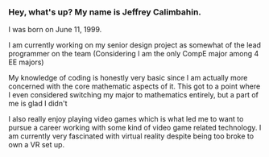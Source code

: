 ### Hey, what's up? My name is Jeffrey Calimbahin.

I was born on June 11, 1999.

I am currently working on my senior design project as somewhat of the lead programmer on the team (Considering I am the only CompE major among 4 EE majors)

My knowledge of coding is honestly very basic since I am actually more concerned with the core mathematic aspects of it.
This got to a point where I even considered switching my major to mathematics entirely, but a part of me is glad I didn't

I also really enjoy playing video games which is what led me to want to pursue a career working with some kind of video game related technology.
I am currently very fascinated with virtual reality despite being too broke to own a VR set up.

<!--
**jcalimbahin/jcalimbahin** is a ✨ _special_ ✨ repository because its `README.md` (this file) appears on your GitHub profile.

Here are some ideas to get you started:

- 🔭 I’m currently working on ...
- 🌱 I’m currently learning ...
- 👯 I’m looking to collaborate on ...
- 🤔 I’m looking for help with ...
- 💬 Ask me about ...
- 📫 How to reach me: ...
- 😄 Pronouns: ...
- ⚡ Fun fact: ...
-->
